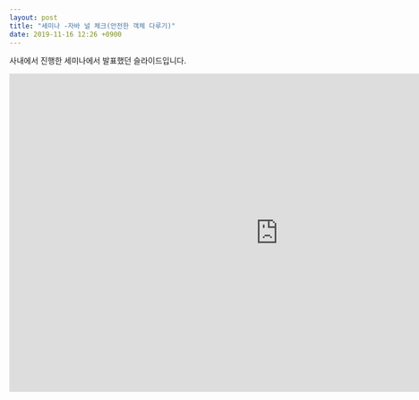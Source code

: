 ```yaml
---
layout: post
title: "세미나 -자바 널 체크(안전한 객체 다루기)"
date: 2019-11-16 12:26 +0900
---
```

사내에서 진행한 세미나에서 발표했던 슬라이드입니다. 

  <iframe src="https://docs.google.com/presentation/d/13lqo3hL4FpVLwEIb--al55C3zKNVk9fTZbgONqgT_o0/embed?start=false&loop=false&delayms=3000" frameborder="0" width="960" height="569" allowfullscreen="true" mozallowfullscreen="true" webkitallowfullscreen="true"></iframe>

